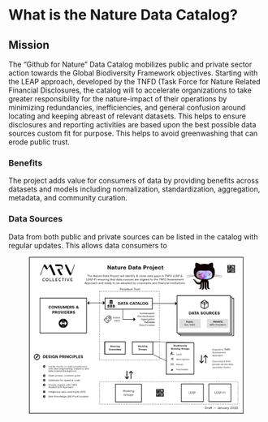 # What is the Nature Data Catalog?

## **Mission**&#x20;

The “Github for Nature” Data Catalog mobilizes public and private sector action towards the Global Biodiversity Framework objectives. Starting with the LEAP approach, developed by the TNFD (Task Force for Nature Related Financial Disclosures, the catalog will to accelerate organizations to take greater responsibility for the nature-impact of their operations by minimizing redundancies, inefficiencies, and general confusion around locating and keeping abreast of relevant datasets. This helps to ensure disclosures and reporting activities are based upon the best possible data sources custom fit for purpose. This helps to avoid greenwashing that can erode public trust.

### **Benefits**

The project adds value for consumers of data by providing benefits across datasets and models including normalization, standardization, aggregation, metadata, and community curation.&#x20;

### Data Sources

Data from both public and private sources can be listed in the catalog with regular updates. This allows data consumers to&#x20;

<figure><img src="../.gitbook/assets/image (3).png" alt=""><figcaption></figcaption></figure>
